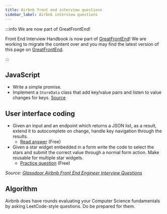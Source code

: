 ```yaml
---
title: Airbnb front end interview questions
sidebar_label: Airbnb interview questions
---
```


:::info We are now part of GreatFrontEnd!

Front End Interview Handbook is now part of [GreatFrontEnd](https://www.greatfrontend.com?utm_source=frontendinterviewhandbook&utm_medium=referral&fpr=frontendinterviewhandbook)! We are working to migrate the content over and you may find the latest version of this page on [GreatFrontEnd](https://www.greatfrontend.com/prepare?utm_source=frontendinterviewhandbook&utm_medium=referral&fpr=frontendinterviewhandbook).

:::

## JavaScript

- Write a simple promise.
- Implement a `StoreData` class that add key/value pairs and listen to value changes for keys. [Source](https://leetcode.com/discuss/interview-question/348436/Airbnb-or-Phone-Screen-or-Implement-StoreData-class)

## User interface coding

- Given an input and an endpoint which returns a JSON list, as a result, extend it to autocomplete on change, handle key navigation through the results.
  - [Read answer](https://www.greatfrontend.com/questions/system-design/autocomplete?utm_source=frontendinterviewhandbook&utm_medium=referral&fpr=frontendinterviewhandbook) (Free)
- Given a star widget embedded in a form write the code to select the stars and submit the correct value through a normal form action. Make reusable for multiple star widgets.
  - [Practice question](https://www.greatfrontend.com/questions/user-interface/star-rating?utm_source=frontendinterviewhandbook&utm_medium=referral&fpr=frontendinterviewhandbook) (Free)

_Source: [Glassdoor Airbnb Front End Engineer Interview Questions](https://www.glassdoor.sg/Interview/Airbnb-Front-End-Engineer-Interview-Questions-EI_IE391850.0,6_KO7,25.htm)_

## Algorithm

Airbnb does have rounds evaluating your Computer Science fundamentals by asking LeetCode-style questions. Do be prepared for them.
